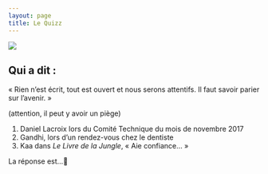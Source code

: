 ```yaml
---
layout: page
title: Le Quizz
---
```

<img src="https://media.giphy.com/media/D0JoRdfvxj6Bq/giphy.gif" />

<section>

<h2>Qui a dit : </h2>

<p>« Rien n’est écrit, tout est ouvert et nous serons attentifs. Il faut savoir parier sur l’avenir. »</p>

<p>(attention, il peut y avoir un piège)

<ol>
	<li>Daniel Lacroix lors du Comité Technique du mois de novembre 2017</li>
	<li>Gandhi, lors d’un rendez-vous chez le dentiste</li>
	<li>Kaa dans <em>Le Livre de la Jungle</em>, « Aie confiance… »</li>
</ol>

<p class="more"><a href="#"></a>La réponse est...<span class="symboles">&#129345;</p></p>

<div class="details" style="display:none">
	<p>Les trois !</p> 

Tout ceci reste à approfondir en lisant <a href="https://drive.google.com/open?id=1uOyr5xVlE9jTRYq1tgc7B79h4PVThtLt">le PDF du projet Idex</a>, en t'aidant du <a href="bullshidex">Bullshidex</a> pour décrypter tout ça, ou encore en consultant la <a href="../sources">page des sources</a>.

</div>

</section>




